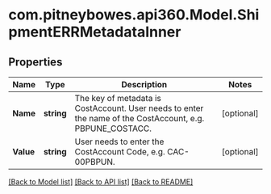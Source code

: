 # com.pitneybowes.api360.Model.ShipmentERRMetadataInner

## Properties

Name | Type | Description | Notes
------------ | ------------- | ------------- | -------------
**Name** | **string** | The key of metadata is CostAccount. User needs to enter the name of the CostAccount, e.g. PBPUNE_COSTACC. | [optional] 
**Value** | **string** | User needs to enter the CostAccount Code, e.g. CAC-00PBPUN. | [optional] 

[[Back to Model list]](../README.md#documentation-for-models) [[Back to API list]](../README.md#documentation-for-api-endpoints) [[Back to README]](../README.md)

